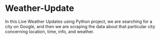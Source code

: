 # Weather-Update
 
In this Live Weather Updates using Python project, we are searching for a city on Google, and then we are
scraping the data about that particular city concerning location, time, info, and weather.
